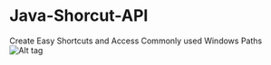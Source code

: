 # Java-Shorcut-API
Create Easy Shortcuts and Access Commonly used Windows Paths
![Alt tag](https://travis-ci.org/meldsza/Java-Shorcut-API.svg?branch=master)
